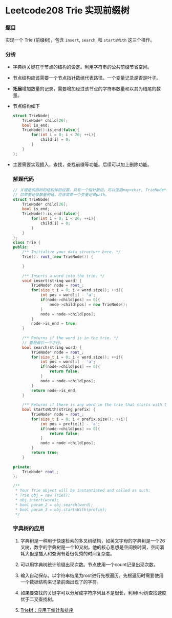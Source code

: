 # Leetcode208 Trie 实现前缀树

### 题目

实现一个 Trie (前缀树)，包含 `insert`, `search`, 和 `startsWith` 这三个操作。

### 分析

- 字典树关键在于节点的结构的设定。利用字符串的公共前缀节省空间。

- 节点结构应该需要一个节点指针数组代表路径。一个变量记录是否是叶子。

- **拓展**增加数量的记录，需要增加经过该节点的字符串数量和以其为结尾的数量。

- 节点结构如下

  ```c++
  struct TrieNode{
      TrieNode* child[26];
      bool is_end;
      TrieNode():is_end(false){
          for(int i = 0; i < 26; ++i){
              child[i] = 0;
          }
      }
  };
  ```

- 主要需要实现插入，查找，查找前缀等功能。后续可以加上删除功能。

  

  ### 解题代码

  ```c++
  // 关键是前缀树的结构体的设置。具有一个指针数组。可以使用map<char, TrieNode*>。包含一个变量代表是否是叶子节点。
  // 如果要记录数量的话，应该需要一个变量记录path。
  struct TrieNode{
      TrieNode* child[26];
      bool is_end;
      TrieNode():is_end(false){
          for(int i = 0; i < 26; ++i){
              child[i] = 0;
          }
      }
  };
  class Trie {
  public:
      /** Initialize your data structure here. */
      Trie(): root_(new TrieNode()) {
          
      }
      
      /** Inserts a word into the trie. */
      void insert(string word) {
          TrieNode* node = root_;
          for(size_t i = 0; i < word.size(); ++i){
              int pos = word[i] - 'a';
              if(node->child[pos] == 0){
                  node->child[pos] = new TrieNode();
              }
              node = node->child[pos];
          }
          node->is_end = true;
      }
      
      /** Returns if the word is in the trie. */
      // 要是最后一个才行。
      bool search(string word) {
          TrieNode* node = root_;
          for(size_t i = 0; i < word.size(); ++i){
              int pos = word[i] - 'a';
              if(node->child[pos] == 0){
                  return false;
              }
              node = node->child[pos];
          }
          return node->is_end;
      }
      
      /** Returns if there is any word in the trie that starts with the given prefix. */
      bool startsWith(string prefix) {
          TrieNode* node = root_;
          for(size_t i = 0; i < prefix.size(); ++i){
              int pos = prefix[i] - 'a';
              if(node->child[pos] == 0){
                  return false;
              }
              node = node->child[pos];
          }
          return true;
      }
      
  private:
      TrieNode* root_;
  };
  
  /**
   * Your Trie object will be instantiated and called as such:
   * Trie obj = new Trie();
   * obj.insert(word);
   * bool param_2 = obj.search(word);
   * bool param_3 = obj.startsWith(prefix);
   */
  ```

  ### 字典树的应用

  1. 字典树是一种用于快速检索的多叉树结构，如英文字母的字典树是一个26叉树，数字的字典树是一个10叉树。他的核心思想是空间换时间，空间消耗大但是插入和查询有着很优秀的时间复杂度。

  2. 可以用字典树统计前缀出现次数。节点使用一个count记录出现次数。

  3. 输入自动保存。以字符串结尾为root进行先根遍历。先根遍历时需要使用一个数据结构来记录前面出现了的字符。

  4. 如果要查找的关键字可以分解成字符序列且不是很长，利用trie树查找速度优于二叉查找树。

  5. [Trie树：应用于统计和排序](https://blog.csdn.net/hguisu/article/details/8131559)

     

  

  

  

  

